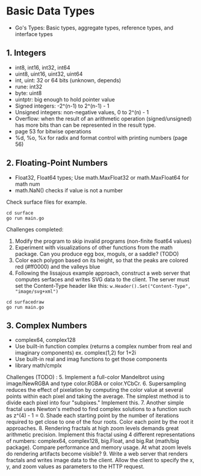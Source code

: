 # Basic Data Types
- Go's Types: Basic types, aggregate types, reference types, and interface types

## 1. Integers
- int8, int16, int32, int64
- uint8, uint16, uint32, uint64
- int, uint: 32 or 64 bits (unknown, depends)
- rune: int32
- byte: uint8
- uintptr: big enough to hold pointer value
- Signed integers: -2^(n-1) to 2^(n-1) - 1
- Unsigned integers: non-negative values, 0 to 2^(n) - 1
- Overflow: when the result of an arithmetic operation (signed/unsigned) has more bits than can be represented in the result type.
- page 53 for bitwise operations
- %d, %o, %x for radix and format control with printing numbers (page 56)

## 2. Floating-Point Numbers
- Float32, Float64 types; Use math.MaxFloat32 or math.MaxFloat64 for math num
- math.NaN() checks if value is not a number

Check surface files for example. 
```
cd surface
go run main.go
```

Challenges completed:
1. Modify the program to skip invalid programs (non-finite float64 values)
2. Experiment with visualizations of other functions from the math package. Can you produce egg box, moguls, or a saddle? (TODO)
3. Color each polygon based on its height, so that the peaks are colored red (#ff0000) and the valleys blue
4. Following the lissajous example approach, construct a web server that computes serfaces and writes SVG data to the client. The server must set the Content-Type header like this:
    ``` w.Header().Set("Content-Type", "image/svg+xml") ```

```
cd surfacedraw
go run main.go
```

## 3. Complex Numbers
- complex64, complex128
- Use built-in function complex (returns a complex number from real and imaginary components) ex. complex(1,2) for 1+2i
- Use built-in real and imag functions to get those components
- library math/cmplx

Challenges (TODO) :
5. Implement a full-color Mandelbrot using image/NewRGBA and type color.RGBA or color.YCbCr.
6. Supersampling reduces the effect of pixelation by computing the color value at several points within each pixel and taking the average. The simplest method is to divide each pixel into four "subpixes." Implement this.
7. Another simple fractal uses Newton's method to find complex solutions to a function such as z^(4) - 1 = 0. Shade each starting point by the number of iterations required to get close to one of the four roots. Color each point by the root it approaches.
8. Rendering fractals at high zoom levels demands great arithmetic precision. Implement this fractal using 4 different representations of numbers: complex64, complex128, big.Float, and big.Rat (math/big package). Compare performance and memory usage. At what zoom levels do rendering artifacts become visible?
9. Write a web server that renders fractals and writes image data to the client. Allow the client to specify the x, y, and zoom values as parameters to the HTTP request.

